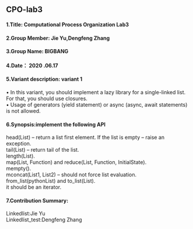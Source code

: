 CPO-lab3
----

#### 1.Title: Computational Process Organization Lab3

#### 2.Group Member: Jie Yu,Dengfeng Zhang

#### 3.Group Name: BIGBANG

#### 4.Date： 2020 .06.17

#### 5.Variant description: variant 1

  • In this variant, you should implement a lazy library for a single-linked list. For that, you should use closures.   
  • Usage of generators (yield statement) or async (async, await statements) is not allowed.
#### 6.Synopsis:implement the following API

  head(List) – return a list first element. If the list is empty – raise an exception.  
  tail(List) – return tail of the list.  
  length(List).  
  map(List, Function) and reduce(List, Function, InitialState).  
  mempty().  
  mconcat(List1, List2) – should not force list evaluation.  
  from_list(pythonList) and to_list(List).  
  it should be an iterator.  
  
#### 7.Contribution Summary:
  Linkedlist:Jie Yu  
  Linkedlist_test:Dengfeng Zhang

